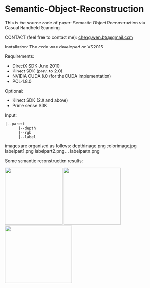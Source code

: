 # Semantic-Object-Reconstruction
This is the source code of paper: Semantic Object Reconstruction via Casual Handheld Scanning

CONTACT (feel free to contact me):
cheng.wen.bts@gmail.com

Installation:
The code was developed on VS2015.

Requirements:
- DirectX SDK June 2010
- Kinect SDK (prev. to 2.0)
- NVIDIA CUDA 8.0 (for the CUDA implementation)
- PCL-1.8.0

Optional:
- Kinect SDK (2.0 and above)
- Prime sense SDK

Input: 
```
|--parent
      |--depth
      |--rgb
      |--label
```
images are organized as follows:
depthimage.png
colorimage.jpg
labelpart1.png
labelpart2.png
...
labelpartn.png

Some semantic reconstruction results:

<div align="left">
<img src="DepthSensingLabel/SR_Chair.png" height="187" width="187" >
<img src="DepthSensingLabel/SR_Table.png" height="187" width="187" >
<img src="DepthSensingLabel/SR_Motorcycle.png" height="187" width="219" >
 </div>

